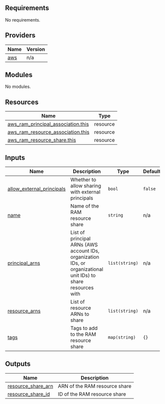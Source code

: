 <!-- BEGIN_TF_DOCS -->
## Requirements

No requirements.

## Providers

| Name | Version |
|------|---------|
| <a name="provider_aws"></a> [aws](#provider\_aws) | n/a |

## Modules

No modules.

## Resources

| Name | Type |
|------|------|
| [aws_ram_principal_association.this](https://registry.terraform.io/providers/hashicorp/aws/latest/docs/resources/ram_principal_association) | resource |
| [aws_ram_resource_association.this](https://registry.terraform.io/providers/hashicorp/aws/latest/docs/resources/ram_resource_association) | resource |
| [aws_ram_resource_share.this](https://registry.terraform.io/providers/hashicorp/aws/latest/docs/resources/ram_resource_share) | resource |

## Inputs

| Name | Description | Type | Default | Required |
|------|-------------|------|---------|:--------:|
| <a name="input_allow_external_principals"></a> [allow\_external\_principals](#input\_allow\_external\_principals) | Whether to allow sharing with external principals | `bool` | `false` | no |
| <a name="input_name"></a> [name](#input\_name) | Name of the RAM resource share | `string` | n/a | yes |
| <a name="input_principal_arns"></a> [principal\_arns](#input\_principal\_arns) | List of principal ARNs (AWS account IDs, organization IDs, or organizational unit IDs) to share resources with | `list(string)` | n/a | yes |
| <a name="input_resource_arns"></a> [resource\_arns](#input\_resource\_arns) | List of resource ARNs to share | `list(string)` | n/a | yes |
| <a name="input_tags"></a> [tags](#input\_tags) | Tags to add to the RAM resource share | `map(string)` | `{}` | no |

## Outputs

| Name | Description |
|------|-------------|
| <a name="output_resource_share_arn"></a> [resource\_share\_arn](#output\_resource\_share\_arn) | ARN of the RAM resource share |
| <a name="output_resource_share_id"></a> [resource\_share\_id](#output\_resource\_share\_id) | ID of the RAM resource share |
<!-- END_TF_DOCS -->